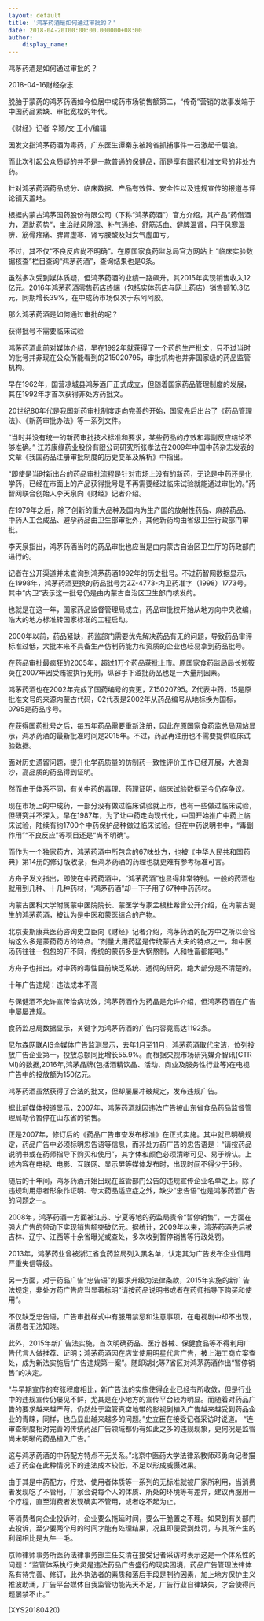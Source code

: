 ```yaml
---
layout: default
title: '鸿茅药酒是如何通过审批的？'
date: 2018-04-20T00:00:00.000000+08:00
author:
    display_name: 
---
```


鸿茅药酒是如何通过审批的？

2018-04-16财经杂志

脱胎于蒙药的鸿茅药酒如今位居中成药市场销售额第二，“传奇”营销的故事发端于中国药品紧缺、审批宽松的年代。

《财经》记者 辛颖/文 王小/编辑

因发文指鸿茅药酒为毒药，广东医生谭秦东被跨省抓捕事件一石激起千层浪。

而此次引起公众质疑的并不是一款普通的保健品，而是享有国药批准文号的非处方药。

针对鸿茅药酒药品成分、临床数据、产品有效性、安全性以及违规宣传的报道与评论铺天盖地。

根据内蒙古鸿茅国药股份有限公司（下称“鸿茅药酒”）官方介绍，其产品“药借酒力，酒助药势”，主治祛风除湿、补气通络、舒筋活血、健脾温肾，用于风寒湿痹、筋骨疼痛、脾胃虚寒、肾亏腰酸及妇女气虚血亏。

不过，其不仅“不良反应尚不明确”。在原国家食药监总局官方网站上 “临床实验数据核查”栏目查询“鸿茅药酒”，查询结果也是0条。

虽然多次受到媒体质疑，但鸿茅药酒的业绩一路飙升。其2015年实现销售收入12亿元。2016年鸿茅药酒零售药店终端（包括实体药店与网上药店）销售额16.3亿元，同期增长39%，在中成药市场仅次于东阿阿胶。

那么鸿茅药酒是如何通过审批的呢？

获得批号不需要临床试验

鸿茅药酒此前对媒体介绍，早在1992年就获得了一个药的生产批文，只不过当时的批号并非现在公众所能看到的Z15020795，审批机构也并非国家级的药品监管机构。

早在1962年，国营凉城县鸿茅酒厂正式成立，但随着国家药品管理制度的发展，其在1992年才首次获得非处方药批文。

20世纪80年代是我国新药审批制度走向完善的开始，国家先后出台了《药品管理法》、《新药审批办法》等一系列文件。

“当时并没有统一的新药审批技术标准和要求，某些药品的疗效和毒副反应结论不够准确。” 江苏康缘药业股份有限公司研究所张孝法在2009年中国中药杂志发表的文章《我国药品注册审批制度的历史变革及解析》中指出。

“即使是当时新出台的药品审批流程是针对市场上没有的新药，无论是中药还是化学药，已经在市面上的产品获得批号是不再需要经过临床试验就能通过审批的。”药智网联合创始人李天泉向《财经》记者介绍。

在1979年之后，除了创新的重大品种及国内为生产国的放射性药品、麻醉药品、中药人工合成品、避孕药品由卫生部审批外，其他新药均由省级卫生行政部门审批。

李天泉指出，鸿茅药酒当时的药品审批也应当是由内蒙古自治区卫生厅的药政部门进行的。

记者在公开渠道并未查询到鸿茅药酒1992年的历史批号。不过药智网数据显示，在1998年，鸿茅药酒更换的药品批号为ZZ-4773-内卫药准字（1998）1773号。其中“内卫”表示这一批号仍是由内蒙古自治区卫生部门核发的。

也就是在这一年，国家药品监督管理局成立，药品审批权开始从地方向中央收编，浩大的地方标准转国家标准的工程启动。

2000年以前，药品紧缺，药监部门需要优先解决药品有无的问题，导致药品审评标准过低，大批本来不具备生产仿制药能力和资质的企业也轻易拿到药品批号。

在药品审批最疯狂的2005年，超过1万个药品获批上市。原国家食药监局局长郑筱萸在2007年因受贿被执行死刑，纵容手下滥批药品也是一大量刑因素。

鸿茅药酒也在2002年完成了国药编号的变更，Z15020795。Z代表中药，15是原批准文号的来源内蒙古代码，02代表是2002年从药品编号从地标换为国标，0795是药品序号。

在获得国药批号之后，每五年药品需要重新注册，因此在原国家食药监总局网站显示，鸿茅药酒的最新批准时间是2015年。不过，药品再注册也不需要提供临床试验数据。

面对历史遗留问题，提升化学药质量的仿制药一致性评价工作已经开展，大浪淘沙，高品质的药品得到证明。

然而由于体系不同，有关中药的毒理、药理证明，临床试验数据至今仍存争议。

现在市场上的中成药，一部分没有做过临床试验就上市，也有一些做过临床试验，但研究并不深入。早在1987年，为了让中药走向现代化，中国开始推广中药上临床试验，陆续有约1700个中药保护品种做过临床试验。但在中药说明书中，“毒副作用”“不良反应”等项目还是“尚不明确”。

而作为一个独家药方，鸿茅药酒中所包含的67味处方，也被《中华人民共和国药典》第14册的修订版收录，但鸿茅药酒的药理也就更难有参考标准可言。

方舟子发文指出，即使在中药药酒中，“鸿茅药酒”也显得非常特别。一般的药酒也就用到几种、十几种药材，“鸿茅药酒”却一下子用了67种中药药材。

内蒙古医科大学附属蒙中医院院长、蒙医学专家孟根杜希曾公开介绍，在内蒙古诞生的鸿茅药酒，被认为是中医和蒙医结合的产物。

北京麦斯康莱医药咨询史立臣向《财经》记者介绍，鸿茅药酒的配方中之所以会容纳这么多是蒙药药方的特点。“剂量大用药猛是传统蒙古大夫的特点之一，和中医汤药往往一包包的开不同，传统的蒙药多是大锅熬制，人和牲畜都能喝。”

方舟子也指出，对中药的毒性目前缺乏系统、透彻的研究，绝大部分是不清楚的。

十年广告违规：违法成本不高

与保健酒不允许宣传治病功效，鸿茅药酒作为药品是允许介绍，但鸿茅药酒在广告中屡屡违规。

食药监总局数据显示，关键字为鸿茅药酒的广告内容竟高达1192条。

尼尔森网联AIS全媒体广告监测显示，去年1月至11月，鸿茅药酒取代宝洁，位列投放广告企业第一，投放总额同比增长55.9%。而根据央视市场研究媒介智讯(CTR MI)的数据,2016年,鸿茅品牌(包括酒精饮品、活动、商业及服务性行业等)在电视广告中的投放额为150亿元。

鸿茅药酒虽然获得了合法的批文，但却屡屡冲破规定，发布违规广告。

据此前媒体报道显示，2007年，鸿茅药酒就因违法广告被山东省食品药品监督管理局勒令暂停在山东省的销售。

正是2007年，修订后的《药品广告审查发布标准》在正式实施。其中就已明确规定，药品广告中必须标明忠告语等信息，而非处方药广告的忠告语是：“请按药品说明书或在药师指导下购买和使用”，其字体和颜色必须清晰可见、易于辨认。上述内容在电视、电影、互联网、显示屏等媒体发布时，出现时间不得少于5秒。

随后的十年间，鸿茅药酒开始出现在监管部门公告的违规宣传企业名单之上。除了违规利用患者形象作证明、夸大药品适应症之外，缺少“忠告语”也是鸿茅药酒广告的问题之一。

2008年，鸿茅药酒一方面被江苏、宁夏等地的药监局责令“暂停销售”，一方面在强大广告的带动下实现销售额突破亿元。据统计，2009年以来，鸿茅药酒先后被吉林、辽宁、江西等十余省曝光或查处，多次收到暂停销售等行政处罚。

2013年，鸿茅药业曾被浙江省食药监局列入黑名单，认定其为广告发布企业信用严重失信等级。

另一方面，对于药品广告“忠告语”的要求升级为法律条款，2015年实施的新广告法规定，非处方药广告应当显著标明“请按药品说明书或者在药师指导下购买和使用”。

不仅缺乏忠告语，广告审批样式中有服用禁忌和注意事项，在电视剧中却不出现，消费者无法知晓。

此外，2015年新广告法实施，首次明确药品、医疗器械、保健食品等不得利用广告代言人做推荐、证明；鸿茅药酒因在店堂使用明星代言广告，被上海工商立案查处，成为新法实施后“广告违规第一案”。随即湖北等7省区对鸿茅药酒作出“暂停销售”的决定。

“与早期宣传的夸张程度相比，新广告法的实施使得企业已经有所收敛，但是行业中的违规宣传仍屡见不鲜，尤其是在小地方的宣传平台较为明显。而随着对药品广告的要求越来越严苛，仍然处于监管真空地带的影视剧植入广告越来越受到药品企业的青睐，同样，也凸显出越来越多的问题。”史立臣在接受记者采访时说道。 “连审查制度相对完善的传统药品广告领域都仍有如此之多的违规现象，更何况是监管尚未明晰的药品植入广告。”

这与鸿茅药酒的中药配方特点不无关系。”北京中医药大学法律系教师邓勇向记者描述了药企在此种情况下的违法成本较低，不足以形成威慑效果。

由于其是中药配方，疗效、使用者体质等一系列的无标准就被厂家所利用，当消费者发现吃了不管用，厂家会说每个人的体质、所处的环境等有差异，建议再服用一个疗程，直至消费者发现确实不管用，或者吃不起为止。

等消费者向企业投诉时，企业要么拖延时间，要么干脆置之不理。如果到有关部门去投诉，至少要两个月的时间才能有处理结果，况且即便受到处罚，与其所产生的利润相比是九牛一毛。

京师律师事务所医药法律事务部主任艾清在接受记者采访时表示这是一个体系性的问题：“监管体系执行失灵是违法药品广告盛行的现实困境，药品广告管理法律体系有待完善、修订，此外执法者的素质和落后手段是制约因素，加上地方保护主义推波助澜，广告平台媒体自我监管功能先天不足，广告行业自律缺失，才会使得问题屡禁不止。”

(XYS20180420)

